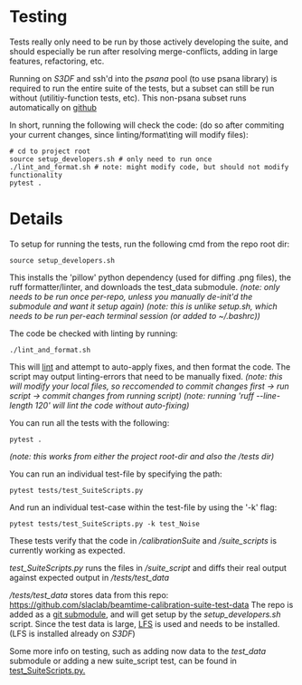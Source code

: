 # Testing

Tests really only need to be run by those actively developing the suite, and should especially be run after
resolving merge-conflicts, adding in large features, refactoring, etc.

Running on _S3DF_ and ssh'd into the _psana_ pool (to use psana library) is required to run the entire suite of the tests,
but a subset can still be run without (utilitiy-function tests, etc).
This non-psana subset runs automatically on [github](https://github.com/slaclab/beamtime-calibration-suite/actions/workflows/run-tests.yml)

In short, running the following will check the code: (do so after commiting your current changes, since linting/format\ting will modify files):
```
# cd to project root
source setup_developers.sh # only need to run once
./lint_and_format.sh # note: might modify code, but should not modify functionality
pytest .
```

# Details

To setup for running the tests, run the following cmd from the repo root dir:
```
source setup_developers.sh
```
This installs the 'pillow' python dependency (used for diffing .png files), the ruff formatter/linter, and downloads the test_data submodule.
_(note: only needs to be run once per-repo, unless you manually de-init'd the submodule and want it setup again)_
_(note: this is unlike setup.sh, which needs to be run per-each terminal session (or added to ~/.bashrc))_


The code be checked with linting by running:
```
./lint_and_format.sh
```
This will [lint](https://en.wikipedia.org/wiki/Lint_(software)) and attempt to auto-apply fixes, and then format the code.
The script may output linting-errors that need to be manually fixed.
_(note: this will modify your local files, so reccomended to commit changes first -> run script -> commit changes from running script)_
_(note: running 'ruff --line-length 120' will lint the code without auto-fixing)_


You can run all the tests with the following:
```
pytest .
```
_(note: this works from either the project root-dir and also the /tests dir)_


You can run an individual test-file by specifying the path:
```
pytest tests/test_SuiteScripts.py
```

And run an individual test-case within the test-file by using the '-k' flag:
```
pytest tests/test_SuiteScripts.py -k test_Noise
```

These tests verify that the code in _/calibrationSuite_ and _/suite\_scripts_ is currently working as expected.

_test\_SuiteScripts.py_ runs the files in _/suite\_script_ and diffs their real output against expected output in _/tests/test\_data_

_/tests/test\_data_ stores data from this repo: <https://github.com/slaclab/beamtime-calibration-suite-test-data>
The repo is added as a [git submodule](https://gist.github.com/gitaarik/8735255), and will get setup by the _setup_developers.sh_ script.
Since the test data is large, [LFS](https://docs.github.com/en/repositories/working-with-files/managing-large-files/installing-git-large-file-storage) is used and needs to be installed. (LFS is installed already on _S3DF_)


Some more info on testing, such as adding now data to the _test\_data_ submodule or adding a new suite_script test, can be found in [test_SuiteScripts.py.](https://github.com/slaclab/beamtime-calibration-suite/blob/development/tests/test_SuiteScripts.py)
